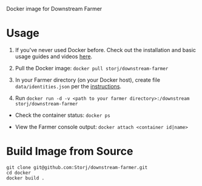 Docker image for Downstream Farmer

Usage
===
1. If you've never used Docker before. Check out the installation and basic usage guides and videos [here](https://docs.docker.com/installation/).

2. Pull the Docker image:
```docker pull storj/downstream-farmer```

3. In your Farmer directory (on your Docker host), create file ```data/identities.json``` per the [instructions](https://github.com/Storj/downstream-farmer/wiki/Test-Group-A-FAQ).

4. Run
```docker run -d -v <path to your farmer directory>:/downstream storj/downstream-farmer```

* Check the container status:
```docker ps```

* View the Farmer console output:
```docker attach <container id|name>```

Build Image from Source
===
```
git clone git@github.com:Storj/downstream-farmer.git
cd docker
docker build .
```
